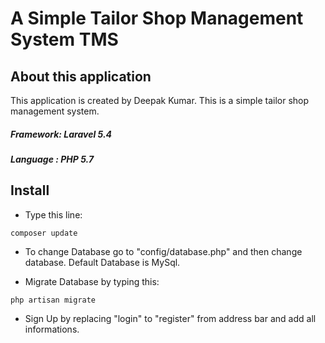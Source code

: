 # A Simple Tailor Shop Management System  TMS

## About this application

This application is created by Deepak Kumar. This is a simple tailor shop management system. <br>
##### Framework: Laravel 5.4
##### Language : PHP 5.7

## Install
- Type this line:
```
composer update
```
- To change Database go to "config/database.php" and then change database. Default Database is MySql.

- Migrate Database by typing this:
```
php artisan migrate
```
- Sign Up by replacing "login" to "register" from address bar and add all informations.

   